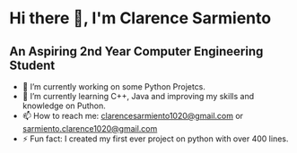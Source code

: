 # Hi there 👋, I'm Clarence Sarmiento
## An Aspiring 2nd Year Computer Engineering Student

- 🔭 I’m currently working on some Python Projetcs.
- 🌱 I’m currently learning C++, Java and improving my skills and knowledge on Puthon.
- 📫 How to reach me: clarencesarmiento1020@gmail.com or sarmiento.clarence1020@gmail.com
- ⚡ Fun fact: I created my first ever project on python with over 400 lines.

